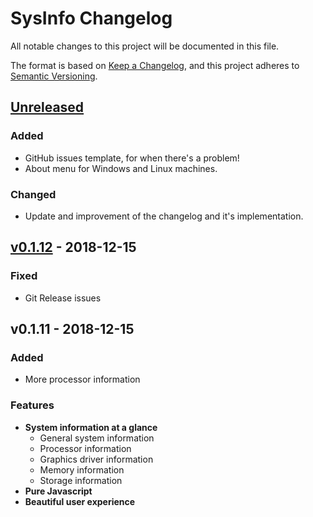 # SysInfo Changelog
All notable changes to this project will be documented in this file.

The format is based on [Keep a Changelog](https://keepachangelog.com/en/1.0.0/),
and this project adheres to [Semantic Versioning](https://semver.org/spec/v2.0.0.html).

## [Unreleased]
### Added
- GitHub issues template, for when there's a problem!
- About menu for Windows and Linux machines.
### Changed
- Update and improvement of the changelog and it's implementation.

## [v0.1.12] - 2018-12-15
### Fixed
- Git Release issues

## v0.1.11 - 2018-12-15
### Added
- More processor information

### Features
- **System information at a glance**
  - General system information
  - Processor information
  - Graphics driver information
  - Memory information
  - Storage information
- **Pure Javascript**
- **Beautiful user experience**

[Unreleased]: https://github.com/doccodes/sysinfo/compare/v0.1.11...HEAD
[v0.1.12]: https://github.com/doccodes/sysinfo/compare/v0.1.11...v0.1.12
